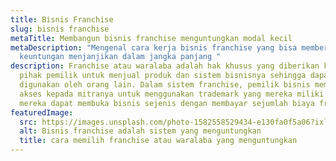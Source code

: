 ```yaml
---
title: Bisnis Franchise
slug: bisnis franchise
metaTitle: Membangun bisnis franchise menguntungkan modal kecil
metaDescription: "Mengenal cara kerja bisnis franchise yang bisa memberikan kamu
  keuntungan menjanjikan dalam jangka panjang "
description: Franchise atau waralaba adalah hak khusus yang diberikan kepada
  pihak pemilik untuk menjual produk dan sistem bisnisnya sehingga dapat
  digunakan oleh orang lain. Dalam sistem franchise, pemilik bisnis memberikan
  akses kepada mitranya untuk menggunakan trademark yang mereka miliki sehingga
  mereka dapat membuka bisnis sejenis dengan membayar sejumlah biaya franchise.
featuredImage:
  src: https://images.unsplash.com/photo-1582558529434-e130fa0f5a06?ixlib=rb-1.2.1&ixid=MnwxMjA3fDB8MHxwaG90by1wYWdlfHx8fGVufDB8fHx8&auto=format&fit=crop&w=627&q=80
  alt: Bisnis franchise adalah sistem yang menguntungkan
  title: cara memilih franchise atau waralaba yang menguntungkan
---
```

